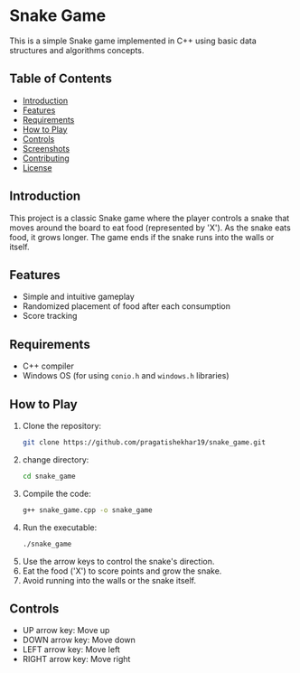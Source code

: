 # Snake Game

This is a simple Snake game implemented in C++ using basic data structures and algorithms concepts.

## Table of Contents
- [Introduction](#introduction)
- [Features](#features)
- [Requirements](#requirements)
- [How to Play](#how-to-play)
- [Controls](#controls)
- [Screenshots](#screenshots)
- [Contributing](#contributing)
- [License](#license)

## Introduction
This project is a classic Snake game where the player controls a snake that moves around the board to eat food (represented by 'X'). As the snake eats food, it grows longer. The game ends if the snake runs into the walls or itself.

## Features
- Simple and intuitive gameplay
- Randomized placement of food after each consumption
- Score tracking

## Requirements
- C++ compiler
- Windows OS (for using `conio.h` and `windows.h` libraries)

## How to Play
1. Clone the repository:
    ```bash
    git clone https://github.com/pragatishekhar19/snake_game.git
    ```
2. change directory:
    ```bash
    cd snake_game
    ```
3. Compile the code:
    ```bash
    g++ snake_game.cpp -o snake_game
    ```
4. Run the executable:
    ```bash
    ./snake_game
    ```
5. Use the arrow keys to control the snake's direction.
6. Eat the food ('X') to score points and grow the snake.
7. Avoid running into the walls or the snake itself.

## Controls
- UP arrow key: Move up
- DOWN arrow key: Move down
- LEFT arrow key: Move left
- RIGHT arrow key: Move right
